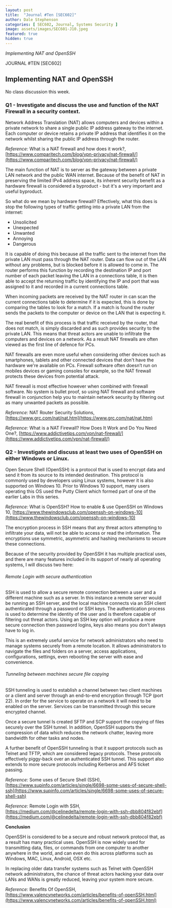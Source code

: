 ```yaml
---
layout: post
title:  "Journal #Ten [SEC602]"
author: Dale Stephenson
categories: [ SEC602, Journal, Systems Security ]
image: assets/images/SEC601-J10.jpeg
featured: true
hidden: true
---
```

<i>Implementing NAT and OpenSSH</i>

JOURNAL #TEN [SEC602]

<h2>Implementing NAT and OpenSSH</h2>

No class discussion this week.

<h3>Q1 - Investigate and discuss the use and function of the NAT Firewall in a security context.</h3> 

Network Address Translation (NAT) allows computers and devices within a private network to share a single public IP address gateway to the internet. Each computer or device retains a private IP address that identifies it on the network whilst sharing the public IP address through the router.

<i>Reference:</i> What is a NAT firewall and how does it work?, [https://www.comparitech.com/blog/vpn-privacy/nat-firewall/](https://www.comparitech.com/blog/vpn-privacy/nat-firewall/)

The main function of NAT is to server as the gateway between a private LAN network and the public WAN internet. Because of the benefit of NAT in preserving the limited IPv4 address space, its inherent security benefit as a hardware firewall is considered a byproduct - but it's a very important and useful byproduct. 

So what do we mean by hardware firewall? Effectively, what this does is stop the following types of traffic getting into a private LAN from the internet:

- Unsolicited
- Unexpected
- Unwanted
- Annoying
- Dangerous

It is capable of doing this because all the traffic sent to the internet from the private LAN must pass through the NAT router. Data can flow out of the LAN without any problems, but is blocked before it is allowed to come in. The router performs this function by recording the destination IP and port number of each packet leaving the LAN in a connections table, it is then able to accept the returning traffic by identifying the IP and port that was assigned to it and recorded in a current connections table.

When incoming packets are received by the NAT router in can scan the current connections table to determine if it is expected, this is done by comparing the tables to look for a match. If a match is found the router sends the packets to the computer or device on the LAN that is expecting it.

The real benefit of this process is that traffic received by the router, that does not match, is simply discarded and as such provides security to the private LAN. This means that threat actors are unable to infiltrate the computers and devices on a network. As a result NAT firewalls are often viewed as the first line of defence for PCs. 

NAT firewalls are even more useful when considering other devices such as smartphones, tablets and other connected devices that don't have the hardware we're available on PCs. Firewall software often doesn’t run on mobiles devices or gaming consoles for example, so the NAT firewall protects these devices from potential attack.

NAT firewall is most effective however when combined with firewall software. No system is bullet proof, so using NAT firewall and software firewall in conjunction help you to maintain network security by filtering out as many unwanted packets as possible.

<i>Reference:</i> NAT Router Security Solutions, [https://www.grc.com/nat/nat.htm](https://www.grc.com/nat/nat.htm)

<i>Reference:</i> What is a NAT Firewall? How Does It Work and Do You Need One?, [https://www.addictivetips.com/vpn/nat-firewall/](https://www.addictivetips.com/vpn/nat-firewall/)

<h3>Q2 - Investigate and discuss at least two uses of OpenSSH on either Windows or Linux.</h3> 

Open Secure Shell (OpenSSH) is a protocol that is used to encrypt data and send it from its source to its intended destination. This protocol is commonly used by developers using Linux systems, however it is also supported on Windows 10. Prior to Windows 10 support, many users operating this OS used the Putty Client which formed part of one of the earlier Labs in this series.

<i>Reference:</i> What is OpenSSH? How to enable & use OpenSSH on Windows 10, [https://www.thewindowsclub.com/openssh-on-windows-10](https://www.thewindowsclub.com/openssh-on-windows-10)

The encryption process in SSH means that any threat actors attempting to infiltrate your data, will not be able to access or read the information. The encryptions use symmetric, asymmetric and hashing mechanisms to secure these connections.

Because of the security provided by OpenSSH it has multiple practical uses, and there are many features included in its support of nearly all operating systems, I will discuss two here:

<h6>Remote Login with secure authentication</h6>

SSH is used to allow a secure remote connection between a user and a different machine such as a server. In this instance a remote server would be running an SSH server, and the local machine connects via an SSH client authenticated through a password or SSH keys. The authentication process is used to determine the identity of the user and is therefore capable of filtering out threat actors. Using an SSH key option will produce a more secure connection then password logins, keys also means you don't always have to log in. 

This is an extremely useful service for network administrators who need to manage systems securely from a remote location. It allows administrators to navigate the files and folders on a server, access applications, configurations, settings, even rebooting the server with ease and convenience.

<h6>Tunneling between machines secure file copying</h6>

SSH tunneling is used to establish a channel between two client machines or a client and server through an end-to-end encryption through TCP (port 22). In order for the service to operate on a network it will need to be enabled on the server. Services can be transmitted through this secure encrypted channel.

Once a secure tunnel Is created SFTP and SCP support the copying of files securely over the SSH tunnel. In addition, OpenSSH supports the compression of data which reduces the network chatter, leaving more bandwidth for other tasks and nodes.

A further benefit of OpenSSH tunneling is that it support protocols such as Telnet and TFTP, which are considered legacy protocols. These protocols effectively piggy-back over an authenticated SSH tunnel. This support also extends to more secure protocols including Kerberos and AFS ticket passing.

<i>Reference:</i> Some uses of Secure Shell (SSH), [https://www.supinfo.com/articles/single/6698-some-uses-of-secure-shell-ssh](https://www.supinfo.com/articles/single/6698-some-uses-of-secure-shell-ssh)

<i>Reference:</i> Remote Login with SSH, [https://medium.com/@celinedelta/remote-login-with-ssh-dbb804f82ebf](https://medium.com/@celinedelta/remote-login-with-ssh-dbb804f82ebf)

<b>Conclusion</b>

OpenSSH is considered to be a secure and robust network protocol that, as a result has many practical uses. OpenSSH is now widely used for transmitting data, files, or commands from one computer to another anywhere in the world, and can even do this across platforms such as Windows, MAC, Linux, Android, OSX etc. 

In replacing older data transfer systems such as Telnet with OpenSSH network administrators, the chance of threat actors hacking your data over LANs and WANs is greatly reduced, leaving your system more secure. 

<i>Reference:</i> Benefits Of OpenSSH, [https://www.valencynetworks.com/articles/benefits-of-openSSH.html](https://www.valencynetworks.com/articles/benefits-of-openSSH.html)